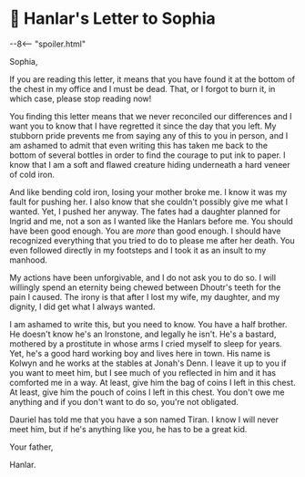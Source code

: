 # 🔐 Hanlar's Letter to Sophia

--8<-- "spoiler.html"

Sophia,

If you are reading this letter, it means that you have found it at the bottom of the chest in my office and I must be dead. That, or I forgot to burn it, in which case, please stop reading now!

You finding this letter means that we never reconciled our differences and I want you to know that I have regretted it since the day that you left. My stubborn pride prevents me from saying any of this to you in person, and I am ashamed to admit that even writing this has taken me back to the bottom of several bottles in order to find the courage to put ink to paper. I know that I am a soft and flawed creature hiding underneath a hard veneer of cold iron.

And like bending cold iron, losing your mother broke me. I know it was my fault for pushing her. I also know that she couldn't possibly give me what I wanted. Yet, I pushed her anyway. The fates had a daughter planned for Ingrid and me, not a son as I wanted like the Hanlars before me. You should have been good enough. You are *more* than good enough. I should have recognized everything that you tried to do to please me after her death. You even followed directly in my footsteps and I took it as an insult to my manhood.

My actions have been unforgivable, and I do not ask you to do so. I will willingly spend an eternity being chewed between Dhoutr's teeth for the pain I caused. The irony is that after I lost my wife, my daughter, and my dignity, I did get what I always wanted.

I am ashamed to write this, but you need to know. You have a half brother. He doesn't know he's an Ironstone, and legally he isn't. He's a bastard, mothered by a prostitute in whose arms I cried myself to sleep for years. Yet, he's a good hard working boy and lives here in town. His name is Kolwyn and he works at the stables at Jonah's Denn. I leave it up to you if you want to meet him, but I see much of you reflected in him and it has comforted me in a way. At least, give him the bag of coins I left in this chest. At least, give him the pouch of coins I left in this chest. You don't owe me anything and if you don't want to do so, you're not obligated.

Dauriel has told me that you have a son named Tiran. I know I will never meet him, but if he's anything like you, he has to be a great kid.

Your father,

Hanlar.
